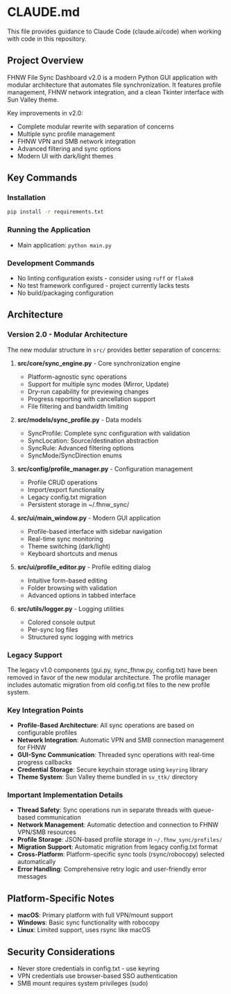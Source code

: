 # CLAUDE.md

This file provides guidance to Claude Code (claude.ai/code) when working with code in this repository.

## Project Overview

FHNW File Sync Dashboard v2.0 is a modern Python GUI application with modular architecture that automates file synchronization. It features profile management, FHNW network integration, and a clean Tkinter interface with Sun Valley theme.

Key improvements in v2.0:
- Complete modular rewrite with separation of concerns
- Multiple sync profile management
- FHNW VPN and SMB network integration
- Advanced filtering and sync options
- Modern UI with dark/light themes

## Key Commands

### Installation
```bash
pip install -r requirements.txt
```

### Running the Application
- Main application: `python main.py`

### Development Commands
- No linting configuration exists - consider using `ruff` or `flake8`
- No test framework configured - project currently lacks tests
- No build/packaging configuration

## Architecture

### Version 2.0 - Modular Architecture

The new modular structure in `src/` provides better separation of concerns:

1. **src/core/sync_engine.py** - Core synchronization engine
   - Platform-agnostic sync operations
   - Support for multiple sync modes (Mirror, Update)
   - Dry-run capability for previewing changes
   - Progress reporting with cancellation support
   - File filtering and bandwidth limiting

2. **src/models/sync_profile.py** - Data models
   - SyncProfile: Complete sync configuration with validation
   - SyncLocation: Source/destination abstraction
   - SyncRule: Advanced filtering options
   - SyncMode/SyncDirection enums

3. **src/config/profile_manager.py** - Configuration management
   - Profile CRUD operations
   - Import/export functionality
   - Legacy config.txt migration
   - Persistent storage in ~/.fhnw_sync/

4. **src/ui/main_window.py** - Modern GUI application
   - Profile-based interface with sidebar navigation
   - Real-time sync monitoring
   - Theme switching (dark/light)
   - Keyboard shortcuts and menus

5. **src/ui/profile_editor.py** - Profile editing dialog
   - Intuitive form-based editing
   - Folder browsing with validation
   - Advanced options in tabbed interface

6. **src/utils/logger.py** - Logging utilities
   - Colored console output
   - Per-sync log files
   - Structured sync logging with metrics

### Legacy Support

The legacy v1.0 components (gui.py, sync_fhnw.py, config.txt) have been removed in favor of the new modular architecture. The profile manager includes automatic migration from old config.txt files to the new profile system.

### Key Integration Points

- **Profile-Based Architecture**: All sync operations are based on configurable profiles
- **Network Integration**: Automatic VPN and SMB connection management for FHNW
- **GUI-Sync Communication**: Threaded sync operations with real-time progress callbacks
- **Credential Storage**: Secure keychain storage using `keyring` library
- **Theme System**: Sun Valley theme bundled in `sv_ttk/` directory

### Important Implementation Details

- **Thread Safety**: Sync operations run in separate threads with queue-based communication
- **Network Management**: Automatic detection and connection to FHNW VPN/SMB resources
- **Profile Storage**: JSON-based profile storage in `~/.fhnw_sync/profiles/`
- **Migration Support**: Automatic migration from legacy config.txt format
- **Cross-Platform**: Platform-specific sync tools (rsync/robocopy) selected automatically
- **Error Handling**: Comprehensive retry logic and user-friendly error messages

## Platform-Specific Notes

- **macOS**: Primary platform with full VPN/mount support
- **Windows**: Basic sync functionality with robocopy
- **Linux**: Limited support, uses rsync like macOS

## Security Considerations

- Never store credentials in config.txt - use keyring
- VPN credentials use browser-based SSO authentication
- SMB mount requires system privileges (sudo)